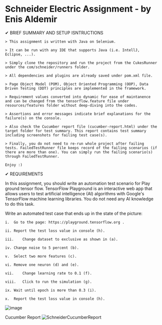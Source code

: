 # Schneider Electric Assignment - by Enis Aldemir

✔ BRIEF SUMMARY AND SETUP ISNTRUCTIONS 

    > This assignment is written with Java on Selenium. 

    > It can be run with any IDE that supports Java (i.e. IntellJ, Eclipse, ...).

    > Simply clone the repository and run the project from the CukesRunner under the com/schneider/runners folder.

    > All dependencies and plugins are already saved under pom.xml file.
    
    > Page Object Model (POM), Object Oriented Programming (OOP), Data Driven Testing (DDT) principles are implemented in the framework.  

    > Requirement values converted into dynamic for ease of maintanence and can be changed from the tensorflow.feature file under resources/features folder without deep-diving into the codes.

    > Assertions and error messages indicate brief explanations for the failure(s) on the console.

    > Also check the Cucumber report file (cucumber-report.html) under the target folder for test summary. This report contains test summary including screenshots for failing test case(s).

    > Finally, you do not need to re-run whole project after failing tests. FailedTestRunner file keeps record of the failing scenarios (if there are more than one). You can simply run the failing scenario(s) through FailedTestRunner.

    Enjoy :)

✔ REQUIREMENTS

In this assignment, you should write an automation test scenario for Play ground tensor flow. TensorFlow Playground is an interactive web app that allows users to test artificial intelligence (AI) algorithms with Google's TensorFlow machine learning libraries. You do not need any AI knowledge to do this task. 
  
Write an automated test case that ends up in the state of the picture: 

    i.	Go to the page: https://playground.tensorflow.org .

    ii.	Report the test loss value in console (h).

    iii.	Change dataset to exclusive as shown in (a).

    iv.	Change noise to 5 percent (b).

    v.	Select two more features (c).

    vi.	Remove one neuron (d) and (e).

    vii.	Change learning rate to 0.1 (f).

    viii.	Click to run the simulation (g).

    ix.	Wait until epoch is more than 0.3 (i).

    x.	Report the test loss value in console (h).

![image](https://user-images.githubusercontent.com/87227909/200098740-51dc41e8-a909-4ecc-b688-0bf37410aba3.png)



Cucumber Report
![SchneiderCucumberReport](https://user-images.githubusercontent.com/87227909/200176947-64cc41c1-5aaf-42af-b3ed-dc8518dbaf23.jpg)



